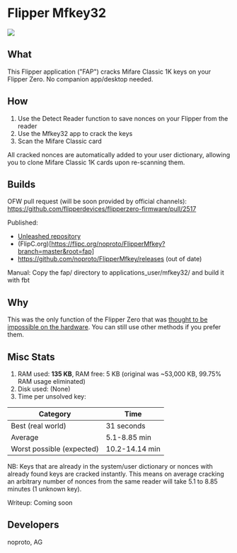 # Flipper Mfkey32

![](https://thumb.tildacdn.com/tild3332-3839-4061-b663-363464303432/-/resize/214x/-/format/webp/noroot.png)

## What
This Flipper application ("FAP") cracks Mifare Classic 1K keys on your Flipper Zero. No companion app/desktop needed.

## How
1. Use the Detect Reader function to save nonces on your Flipper from the reader
2. Use the Mfkey32 app to crack the keys
3. Scan the Mifare Classic card

All cracked nonces are automatically added to your user dictionary, allowing you to clone Mifare Classic 1K cards upon re-scanning them.

## Builds
OFW pull request (will be soon provided by official channels): https://github.com/flipperdevices/flipperzero-firmware/pull/2517

Published:
* [Unleashed repository](https://github.com/xMasterX/all-the-plugins/tree/main/apps/Tools_Extra)
* (FlipC.org)[https://flipc.org/noproto/FlipperMfkey?branch=master&root=fap]
* https://github.com/noproto/FlipperMfkey/releases (out of date)

Manual: Copy the fap/ directory to applications_user/mfkey32/ and build it with fbt

## Why
This was the only function of the Flipper Zero that was [thought to be impossible on the hardware](https://old.reddit.com/r/flipperzero/comments/is31re/comment/g72077x/). You can still use other methods if you prefer them.

## Misc Stats
1. RAM used: **135 KB**, RAM free: 5 KB (original was ~53,000 KB, 99.75% RAM usage eliminated)
2. Disk used: (None)
3. Time per unsolved key:

| Category | Time |
| -------- | ---- |
| Best (real world) | 31 seconds |
| Average | 5.1-8.85 min |
| Worst possible (expected) | 10.2-14.14 min |

NB: Keys that are already in the system/user dictionary or nonces with already found keys are cracked instantly. This means on average cracking an arbitrary number of nonces from the same reader will take 5.1 to 8.85 minutes (1 unknown key).

Writeup: Coming soon

## Developers
noproto, AG
